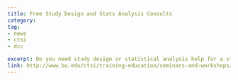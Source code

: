 ```yaml
---
title: Free Study Design and Stats Analysis Consults
category: 
tag: 
- news
- ctsi
- dcc

excerpt: Do you need study design or statistical analysis help for a study plan, grant proposal or manuscript submission? The CTSI offers free help with study design and statistical analysis.
link: http://www.bu.edu/ctsi/training-education/seminars-and-workshops/open-study-design-and-statistical-analysis-consultation/
---
```


